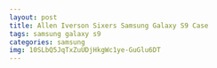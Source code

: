 ```yaml
---
layout: post
title: Allen Iverson Sixers Samsung Galaxy S9 Case
tags: samsung galaxy s9
categories: samsung
img: 10SLbQ5JqTxZuUDjHkgWc1ye-GuGlu6DT
---
```

